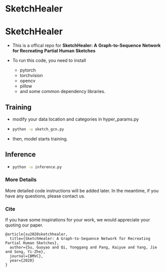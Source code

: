 # SketchHealer
# SketchHealer

-   This is a offical repo for **SketchHealer:** **A** **Graph-to-Sequence** **Network** **for** **Recreating** **Partial** **Human** **Sketches**

-   To run this code, you need to install 
    -   pytorch
    -   torchvision
    -   opencv
    -   pillow
    -   and some common dependency libraries.

## Training

-   modify your data location and categories in hyper_params.py

-   ```sh
    python -u sketch_gcn.py
    ```

-   then, model starts training.

## Inference

-   ```sh
    python -u inference.py
    ```

### More Details

More detailed code instructions will be added later. In the meantime, if you have any questions, please contact us.

### Cite

If you have some inspirations for your work, we would appreciate your quoting our paper.
```
@article{su2020sketchhealer,
  title={SketchHealer: A Graph-to-Sequence Network for Recreating Partial Human Sketches},
  author={Su, Guoyao and Qi, Yonggang and Pang, Kaiyue and Yang, Jie and Song, Yi-Zhe},
  journal={BMVC},
  year={2020}
}
```